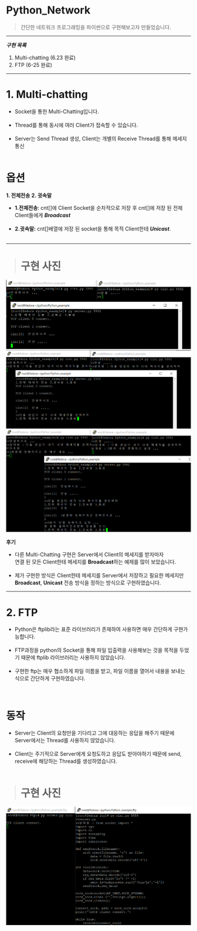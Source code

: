 # Python_Network
> 간단한 네트워크 프로그래밍을 파이썬으로 구현해보고자 만들었습니다.
---
***구현 목록***
1. Multi-chatting (6.23 완료) 
2. FTP (6-25 완료)
  --- 
# 1. Multi-chatting
* Socket을 통한 Multi-Chatting입니다.</br></br>
* Thread를 통해 동시에 여러 Client가 접속할 수 있습니다.</br></br>
* Server는 Send Thread 생성, Client는 개별의 Receive Thread를 통해 메세지 통신
</br></br>

# 옵션</br>
**1. 전체전송** **2. 귓속말**

* **1.전체전송**: cnt[]에 Client Socket을 순차적으로 저장 후 cnt[]에 저장 된 전체 Client들에게 ***Broadcast***
</br></br>
* **2.귓속말:**  cnt[]배열에 저장 된 socket을 통해 목적 Client한테 ***Unicast***.</br></br>
---

># 구현 사진
![Alt text](image-6.png)
![Alt text](image-7.png)
![Alt text](image-8.png)

**후기**
* 다른 Multi-Chatting 구현은 Server에서 Client의 메세지를 받자마자</br> 연결 된 모든 Client한테 메세지를 **Broadcast**하는 예제를 많이 보았습니다.</br></br>      
* 제가 구현한 방식은 Client한테 메세지를 Server에서 저장하고 필요한 메세지만 </br>**Broadcast**, **Unicast** 전송 방식을 정하는 방식으로 구현하였습니다.

---
# 2. FTP
* Python은 ftplib라는 표준 라이브러리가 존재하여 사용하면 매우 간단하게 구현가능합니다.</br></br>
* FTP과정을 python의 Socket을 통해 파일 입출력을 사용해보는 것을 목적을 두었기 때문에 ftplib 라이브러리는 사용하지 않았습니다.</br></br>
* 구현한 ftp는 매우 협소하게 파일 이름을 받고, 파일 이름을 열어서 내용을 보내는 식으로 간단하게 구현하였습니다.
</br>

# 동작</br> 
* Server는 Client의 요청만을 기다리고 그에 대응하는 응답을 해주기 때문에 Server에서는 Thread를 사용하지 않았습니다.</br></br>
* Client는 주기적으로 Server에게 요청도하고 응답도 받아야하기 때문에 send, receive에 해당하는 Thread를 생성하였습니다.
</br></br>
># 구현 사진
![Alt text](image-9.png)
